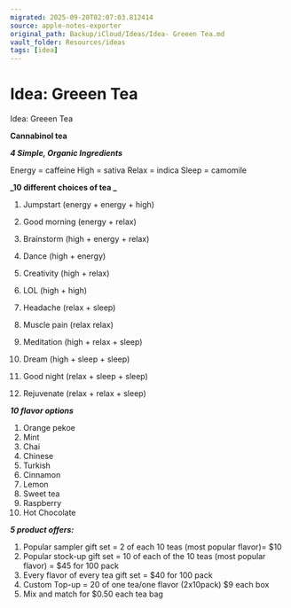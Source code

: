 ```yaml
---
migrated: 2025-09-20T02:07:03.812414
source: apple-notes-exporter
original_path: Backup/iCloud/Ideas/Idea- Greeen Tea.md
vault_folder: Resources/ideas
tags: [idea]
---
```

# Idea: Greeen Tea

Idea: Greeen Tea

**Cannabinol tea**

**_4 Simple, Organic Ingredients_**

Energy  = caffeine 
High = sativa
Relax = indica 
Sleep = camomile 

**_10 different choices of tea _**

1. Jumpstart (energy + energy + high)
2. Good morning (energy + relax)
3. Brainstorm (high + energy + relax)
4. Dance (high + energy)
5. Creativity (high + relax)
6. LOL (high + high)

7. Headache (relax + sleep)
8. Muscle pain (relax relax)
9. Meditation (high + relax + sleep)
10. Dream (high + sleep + sleep)
11. Good night (relax + sleep + sleep)
12. Rejuvenate (relax + relax + sleep)

**_10 flavor options_**

1. Orange pekoe
2. Mint 
3. Chai
4. Chinese 
5. Turkish 
6. Cinnamon 
7. Lemon 
8. Sweet tea
9. Raspberry
10. Hot Chocolate 

**_5 product offers:_**

1. Popular sampler gift set = 2 of each 10 teas (most popular flavor)= $10
2. Popular stock-up gift set = 10 of each of the 10 teas (most popular flavor) = $45 for 100 pack
3. Every flavor of every tea gift set = $40 for 100 pack
4. Custom Top-up = 20 of one tea/one flavor (2x10pack) $9 each box
5. Mix and match for $0.50 each tea bag

